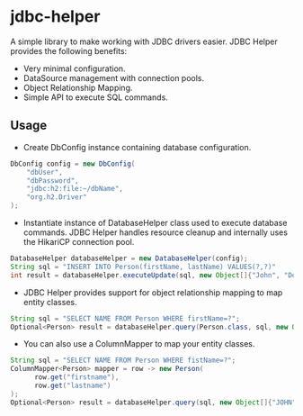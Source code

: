 # jdbc-helper
A simple library to make working with JDBC drivers easier. JDBC Helper provides the following benefits:

- Very minimal configuration.
- DataSource management with connection pools.
- Object Relationship Mapping.
- Simple API to execute SQL commands.

## Usage
- Create DbConfig instance containing database configuration.
```java
DbConfig config = new DbConfig(
    "dbUser",
    "dbPassword",
    "jdbc:h2:file:~/dbName",
    "org.h2.Driver"
);
```

- Instantiate instance of DatabaseHelper class used to execute database commands. JDBC Helper handles
resource cleanup and internally uses the HikariCP connection pool.
```java
DatabaseHelper databaseHelper = new DatabaseHelper(config);
String sql = "INSERT INTO Person(firstName, lastName) VALUES(?,?)"
int result = databaseHelper.executeUpdate(sql, new Object[]{"John", "Doe"});
```

- JDBC Helper provides support for object relationship mapping to map entity classes.
```java
String sql = "SELECT NAME FROM Person WHERE firstName=?";
Optional<Person> result = databaseHelper.query(Person.class, sql, new Object[]{"JOHN"});`
```

- You can also use a ColumnMapper to map your entity classes.
```java
String sql = "SELECT NAME FROM Person WHERE fistName=?";
ColumnMapper<Person> mapper = row -> new Person(
      row.get("firstname"),
      row.get("lastname")
);
Optional<Person> result = databaseHelper.query(sql, new Object[]{"JOHN"}, mapper);
```

